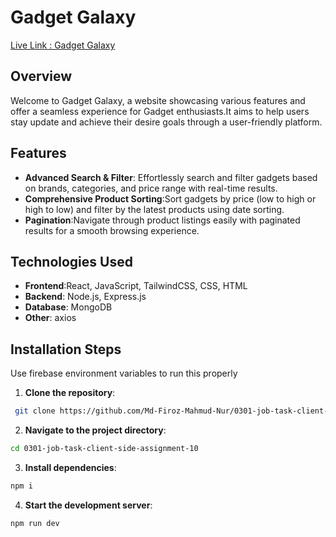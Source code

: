 # Gadget Galaxy

[Live Link : Gadget Galaxy](https://s0301-job-task-scic-ass-10.web.app/)

## Overview

Welcome to Gadget Galaxy, a website showcasing various features and offer a seamless experience for Gadget enthusiasts.It aims to help users stay update and achieve their desire goals through a user-friendly platform.

## Features

- **Advanced Search & Filter**: Effortlessly search and filter gadgets based on brands, categories, and price range with real-time results.
- **Comprehensive Product Sorting**:Sort gadgets by price (low to high or high to low) and filter by the latest products using date sorting.
- **Pagination**:Navigate through product listings easily with paginated results for a smooth browsing experience.

## Technologies Used

- **Frontend**:React, JavaScript, TailwindCSS, CSS, HTML
- **Backend**: Node.js, Express.js
- **Database**: MongoDB
- **Other**: axios

## Installation Steps

Use firebase environment variables to run this properly

1. **Clone the repository**:

```bash
 git clone https://github.com/Md-Firoz-Mahmud-Nur/0301-job-task-client-side-assignment-10.git
```

2. **Navigate to the project directory**:

```bash
cd 0301-job-task-client-side-assignment-10
```

3. **Install dependencies**:

```bash
npm i
```

4. **Start the development server**:

```bash
npm run dev
```
